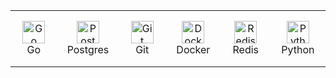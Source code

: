 
<table width='100%'>
  <tr>
    <td align="center" width="150" height="90">
      <img src="https://cdn.jsdelivr.net/gh/devicons/devicon@latest/icons/go/go-original.svg" width="36" height="36" alt="Go" />
      <br>Go
    </td>
    <td align="center" width="150" height="90">
      <img src="https://cdn.jsdelivr.net/gh/devicons/devicon@latest/icons/postgresql/postgresql-original.svg" width="36" height="36" alt="Postgres" />
      <br>Postgres
    </td>
    <td align="center" width="150" height="90">
      <img src="https://cdn.jsdelivr.net/gh/devicons/devicon@latest/icons/git/git-original.svg" width="36" height="36" alt="Git" />
      <br>Git
    </td>
    <td align="center" width="150" height="90">
      <img src="https://cdn.jsdelivr.net/gh/devicons/devicon@latest/icons/docker/docker-original.svg" width="36" height="36" alt="Docker" />
      <br>Docker
    </td>
    <td align="center" width="150" height="90">
      <img src="https://cdn.jsdelivr.net/gh/devicons/devicon@latest/icons/redis/redis-original.svg" width="36" height="36" alt="Redis" />
      <br>Redis
    </td>
    <td align="center" width="150" height="90">
      <img src="https://cdn.jsdelivr.net/gh/devicons/devicon@latest/icons/python/python-original.svg" width="36" height="36" alt="Python" />
      <br>Python
    </td>
  </tr>
</table>
